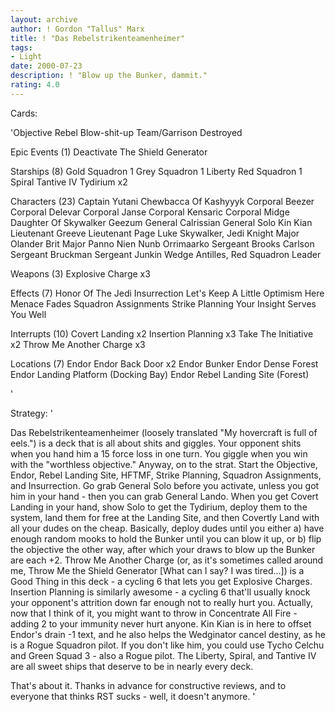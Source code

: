 ```yaml
---
layout: archive
author: ! Gordon "Tallus" Marx
title: ! "Das Rebelstrikenteamenheimer"
tags:
- Light
date: 2000-07-23
description: ! "Blow up the Bunker, dammit."
rating: 4.0
---
```

Cards: 

'Objective
Rebel Blow-shit-up Team/Garrison Destroyed

Epic Events (1)
Deactivate The Shield Generator

Starships (8)
Gold Squadron 1
Grey Squadron 1
Liberty
Red Squadron 1
Spiral
Tantive IV
Tydirium  x2

Characters (23)
Captain Yutani
Chewbacca Of Kashyyyk
Corporal Beezer
Corporal Delevar
Corporal Janse
Corporal Kensaric
Corporal Midge
Daughter Of Skywalker
Geezum
General Calrissian
General Solo
Kin Kian
Lieutenant Greeve
Lieutenant Page
Luke Skywalker, Jedi Knight
Major Olander Brit
Major Panno
Nien Nunb
Orrimaarko
Sergeant Brooks Carlson
Sergeant Bruckman
Sergeant Junkin
Wedge Antilles, Red Squadron Leader

Weapons (3)
Explosive Charge  x3

Effects (7)
Honor Of The Jedi
Insurrection
Let's Keep A Little Optimism Here
Menace Fades
Squadron Assignments
Strike Planning
Your Insight Serves You Well

Interrupts (10)
Covert Landing	x2
Insertion Planning  x3
Take The Initiative  x2
Throw Me Another Charge  x3

Locations (7)
Endor
Endor Back Door  x2
Endor Bunker
Endor Dense Forest
Endor Landing Platform (Docking Bay)
Endor Rebel Landing Site (Forest)

'

Strategy: '

Das Rebelstrikenteamenheimer (loosely translated "My hovercraft is full of eels.") is a deck that is all about shits and giggles. Your opponent shits when you hand him a 15 force loss in one turn. You giggle when you win with the "worthless objective."
Anyway, on to the strat.
Start the Objective, Endor, Rebel Landing Site, HFTMF, Strike Planning, Squadron Assignments, and Insurrection.
Go grab General Solo before you activate, unless you got him in your hand - then you can grab General Lando.
When you get Covert Landing in your hand, show Solo to get the Tydirium, deploy them to the system, land them for free at the Landing Site, and then Covertly Land with all your dudes on the cheap.
Basically, deploy dudes until you either a) have enough random mooks to hold the Bunker until you can blow it up, or b) flip the objective the other way, after which your draws to blow up the Bunker are each +2.
Throw Me Another Charge (or, as it's sometimes called around me, Throw Me the Shield Generator [What can I say? I was tired...]) is a Good Thing in this deck - a cycling 6 that lets you get Explosive Charges.
Insertion Planning is similarly awesome - a cycling 6 that'll usually knock your opponent's attrition down far enough not to really hurt you.
Actually, now that I think of it, you might want to throw in Concentrate All Fire - adding 2 to your immunity never hurt anyone.
Kin Kian is in here to offset Endor's drain -1 text, and he also helps the Wedginator cancel destiny, as he is a Rogue Squadron pilot. If you don't like him, you could use Tycho Celchu and Green Squad 3 - also a Rogue pilot.
The Liberty, Spiral, and Tantive IV are all sweet ships that deserve to be in nearly every deck.

That's about it. Thanks in advance for constructive reviews, and to everyone that thinks RST sucks - well, it doesn't anymore.
'